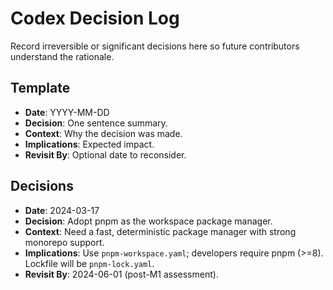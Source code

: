 # Codex Decision Log

Record irreversible or significant decisions here so future contributors understand the rationale.

## Template
- **Date**: YYYY-MM-DD
- **Decision**: One sentence summary.
- **Context**: Why the decision was made.
- **Implications**: Expected impact.
- **Revisit By**: Optional date to reconsider.

## Decisions
<!-- Add new decisions below this line, newest first -->
- **Date**: 2024-03-17
- **Decision**: Adopt pnpm as the workspace package manager.
- **Context**: Need a fast, deterministic package manager with strong monorepo support.
- **Implications**: Use `pnpm-workspace.yaml`; developers require pnpm (>=8). Lockfile will be `pnpm-lock.yaml`.
- **Revisit By**: 2024-06-01 (post-M1 assessment).
